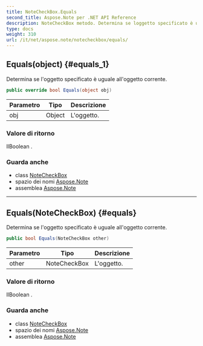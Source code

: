```yaml
---
title: NoteCheckBox.Equals
second_title: Aspose.Note per .NET API Reference
description: NoteCheckBox metodo. Determina se loggetto specificato è uguale alloggetto corrente.
type: docs
weight: 310
url: /it/net/aspose.note/notecheckbox/equals/
---
```

## Equals(object) {#equals_1}

Determina se l'oggetto specificato è uguale all'oggetto corrente.

```csharp
public override bool Equals(object obj)
```

| Parametro | Tipo | Descrizione |
| --- | --- | --- |
| obj | Object | L'oggetto. |

### Valore di ritorno

IlBoolean .

### Guarda anche

* class [NoteCheckBox](../)
* spazio dei nomi [Aspose.Note](../../notecheckbox/)
* assemblea [Aspose.Note](../../../)

---

## Equals(NoteCheckBox) {#equals}

Determina se l'oggetto specificato è uguale all'oggetto corrente.

```csharp
public bool Equals(NoteCheckBox other)
```

| Parametro | Tipo | Descrizione |
| --- | --- | --- |
| other | NoteCheckBox | L'oggetto. |

### Valore di ritorno

IlBoolean .

### Guarda anche

* class [NoteCheckBox](../)
* spazio dei nomi [Aspose.Note](../../notecheckbox/)
* assemblea [Aspose.Note](../../../)


